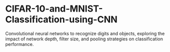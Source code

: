 # CIFAR-10-and-MNIST-Classification-using-CNN
Convolutional neural networks to recognize digits and objects, exploring the impact of network depth, filter size, and pooling strategies on classification performance.

